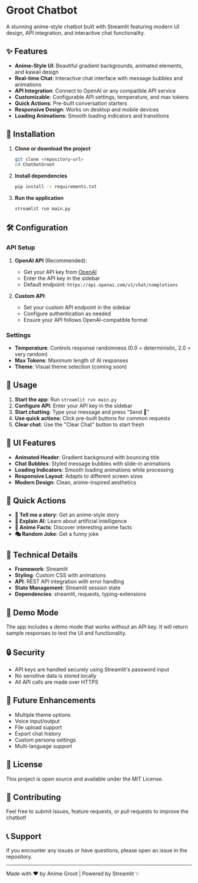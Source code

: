 # Groot Chatbot #

A stunning anime-style chatbot built with Streamlit featuring modern UI design, API integration, and interactive chat functionality.

## ✨ Features

- **Anime-Style UI**: Beautiful gradient backgrounds, animated elements, and kawaii design
- **Real-time Chat**: Interactive chat interface with message bubbles and animations
- **API Integration**: Connect to OpenAI or any compatible API service
- **Customizable**: Configurable API settings, temperature, and max tokens
- **Quick Actions**: Pre-built conversation starters
- **Responsive Design**: Works on desktop and mobile devices
- **Loading Animations**: Smooth loading indicators and transitions

## 🚀 Installation

1. **Clone or download the project**
   ```bash
   git clone <repository-url>
   cd ChatbotGroot
   ```

2. **Install dependencies**
   ```bash
   pip install -r requirements.txt
   ```

3. **Run the application**
   ```bash
   streamlit run main.py
   ```

## 🛠️ Configuration

### API Setup

1. **OpenAI API** (Recommended):
   - Get your API key from [OpenAI](https://platform.openai.com/api-keys)
   - Enter the API key in the sidebar
   - Default endpoint: `https://api.openai.com/v1/chat/completions`

2. **Custom API**:
   - Set your custom API endpoint in the sidebar
   - Configure authentication as needed
   - Ensure your API follows OpenAI-compatible format

### Settings

- **Temperature**: Controls response randomness (0.0 = deterministic, 2.0 = very random)
- **Max Tokens**: Maximum length of AI responses
- **Theme**: Visual theme selection (coming soon)

## 💬 Usage

1. **Start the app**: Run `streamlit run main.py`
2. **Configure API**: Enter your API key in the sidebar
3. **Start chatting**: Type your message and press "Send 🚀"
4. **Use quick actions**: Click pre-built buttons for common requests
5. **Clear chat**: Use the "Clear Chat" button to start fresh

## 🎨 UI Features

- **Animated Header**: Gradient background with bouncing title
- **Chat Bubbles**: Styled message bubbles with slide-in animations
- **Loading Indicators**: Smooth loading animations while processing
- **Responsive Layout**: Adapts to different screen sizes
- **Modern Design**: Clean, anime-inspired aesthetics

## 📱 Quick Actions

- **🎨 Tell me a story**: Get an anime-style story
- **🤖 Explain AI**: Learn about artificial intelligence
- **🌸 Anime Facts**: Discover interesting anime facts
- **🎭 Random Joke**: Get a funny joke

## 🔧 Technical Details

- **Framework**: Streamlit
- **Styling**: Custom CSS with animations
- **API**: REST API integration with error handling
- **State Management**: Streamlit session state
- **Dependencies**: streamlit, requests, typing-extensions

## 🌟 Demo Mode

The app includes a demo mode that works without an API key. It will return sample responses to test the UI and functionality.

## 🔒 Security

- API keys are handled securely using Streamlit's password input
- No sensitive data is stored locally
- All API calls are made over HTTPS

## 🎯 Future Enhancements

- Multiple theme options
- Voice input/output
- File upload support
- Export chat history
- Custom persona settings
- Multi-language support

## 📄 License

This project is open source and available under the MIT License.

## 🤝 Contributing

Feel free to submit issues, feature requests, or pull requests to improve the chatbot!

## 📞 Support

If you encounter any issues or have questions, please open an issue in the repository.

---

Made with ❤️ by Anime Groot | Powered by Streamlit ✨ 
